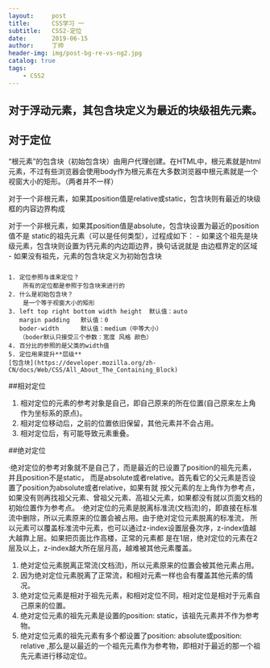 ```yaml
---
layout:     post
title:      CSS学习 一
subtitle:   CSS2-定位
date:       2019-06-15
author:     丁帅
header-img: img/post-bg-re-vs-ng2.jpg
catalog: true
tags:
    - CSS2
---
```

## 对于浮动元素，其包含块定义为最近的块级祖先元素。
## 对于定位

“根元素”的包含块（初始包含块）由用户代理创建。在HTML中，根元素就是html元素，不过有些浏览器会使用body作为根元素在大多数浏览器中根元素就是一个视窗大小的矩形。（两者并不一样）

对于一个非根元素，如果其position值是relative或static，包含块则有最近的块级框<!-- 表单元格或行内块祖先框（建议div+css） -->的内容边界构成

对于一个非根元素，如果其position值是absolute，包含块设置为最近的position值不是
	static的祖先元素（可以是任何类型），过程成如下：
		- 如果这个祖先是块级元素，包含块则设置为钙元素的内边距边界，换句话说就是
		由边框界定的区域
		- 如果没有祖先，元素的包含块定义为初始包含块 
###
	1. 定位参照与谁来定位？ 
		所有的定位都是参照于包含块来进行的
	2. 什么是初始包含块？
		是一个等于视窗大小的矩形
	3. left top right bottom width height  默认值：auto
	   margin padding	默认值：0
	   boder-width		默认值：medium（中等大小）
	   （boder默认只接受三个参数：宽度 风格 颜色）
	4. 百分比的参照的是父类的width值 
	5. 定位用来提升**层级**
	[包含块](https://developer.mozilla.org/zh-CN/docs/Web/CSS/All_About_The_Containing_Block)

##相对定位

1. 相对定位的元素的参考对象是自己，即自己原来的所在位置(自己原来左上角作为坐标系的原点)。
2. 相对定位移动后，之前的位置依旧保留，其他元素并不会占用。
3. 相对定位后，有可能导致元素重叠。

##绝对定位

·绝对定位的参考对象就不是自己了，而是最近的已设置了position的祖先元素，并且position不是static，
而是absolute或者relative。首先看它的父元素是否设置了position为absolute或者relative，如果有就
按父元素的左上角作为参考点，如果没有则再找祖父元素、曾祖父元素、高祖父元素，如果都没有就以页面文档的初始位置作为参考点。
·绝对定位的元素是脱离标准流(文档流)的，即直接在标准流中删除，所以元素原来的位置会被占用。由于绝对定位元素脱离的标准流，
所以元素可以覆盖标准流中元素，也可以通过z-index设置层叠次序，z-index值越大越靠上层。如果把页面比作高楼，正常的元素都
是在1层，绝对定位的元素在2层及以上，z-index越大所在层月高，越难被其他元素覆盖。


1. 绝对定位元素脱离正常流(文档流)，所以元素原来的位置会被其他元素占用。
2. 因为绝对定位元素脱离了正常流，和相对元素一样也会有覆盖其他元素的情况。
3. 绝对定位元素是相对于祖先元素，和相对定位不同，相对定位是相对于元素自己原来的位置。
4. 绝对定位元素的祖先元素是设置的position: static，该祖先元素并不作为参考物。
5. 绝对定位元素的祖先元素有多个都设置了position: absolute或position: relative ,那么是以最近的一个祖先元素作为参考物，即相对于最近的那一个祖先元素进行移动定位。